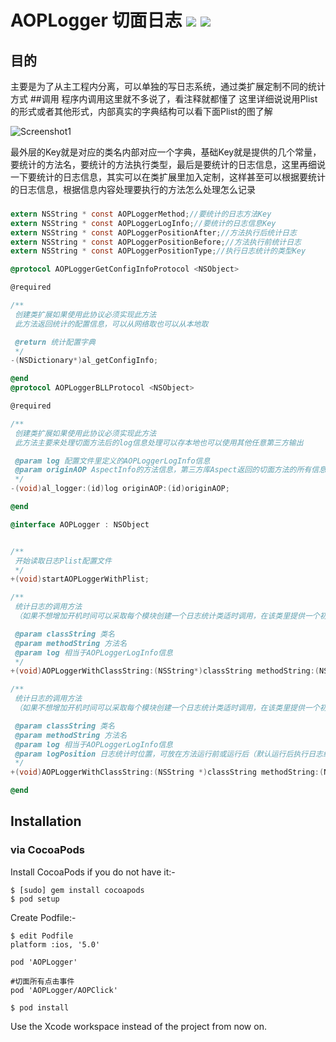 # AOPLogger 切面日志 ![](http://cocoapod-badges.herokuapp.com/v/AOPLogger/badge.png) ![](http://cocoapod-badges.herokuapp.com/p/AOPLogger/badge.png)
## 目的
主要是为了从主工程内分离，可以单独的写日志系统，通过类扩展定制不同的统计方式
##调用
程序内调用这里就不多说了，看注释就都懂了
这里详细说说用Plist的形式或者其他形式，内部真实的字典结构可以看下面Plist的图了解

![Screenshot1](http://heroims.github.io/AOPLogger/QQ20170306-012628.png "Screenshot1") 

最外层的Key就是对应的类名内部对应一个字典，基础Key就是提供的几个常量，要统计的方法名，要统计的方法执行类型，最后是要统计的日志信息，这里再细说一下要统计的日志信息，其实可以在类扩展里加入定制，这样甚至可以根据要统计的日志信息，根据信息内容处理要执行的方法怎么处理怎么记录
###
```Objective-C
extern NSString * const AOPLoggerMethod;//要统计的日志方法Key
extern NSString * const AOPLoggerLogInfo;//要统计的日志信息Key
extern NSString * const AOPLoggerPositionAfter;//方法执行后统计日志
extern NSString * const AOPLoggerPositionBefore;//方法执行前统计日志
extern NSString * const AOPLoggerPositionType;//执行日志统计的类型Key

@protocol AOPLoggerGetConfigInfoProtocol <NSObject>

@required

/**
 创建类扩展如果使用此协议必须实现此方法
 此方法返回统计的配置信息，可以从网络取也可以从本地取

 @return 统计配置字典
 */
-(NSDictionary*)al_getConfigInfo;

@end
@protocol AOPLoggerBLLProtocol <NSObject>

@required

/**
 创建类扩展如果使用此协议必须实现此方法
 此方法主要来处理切面方法后的log信息处理可以存本地也可以使用其他任意第三方输出

 @param log 配置文件里定义的AOPLoggerLogInfo信息
 @param originAOP AspectInfo的方法信息，第三方库Aspect返回的切面方法的所有信息
 */
-(void)al_logger:(id)log originAOP:(id)originAOP;

@end

@interface AOPLogger : NSObject


/**
 开始读取日志Plist配置文件
 */
+(void)startAOPLoggerWithPlist;

/**
 统计日志的调用方法
 （如果不想增加开机时间可以采取每个模块创建一个日志统计类适时调用，在该类里提供一个初始化方法，内部调用此即可）

 @param classString 类名
 @param methodString 方法名
 @param log 相当于AOPLoggerLogInfo信息
 */
+(void)AOPLoggerWithClassString:(NSString*)classString methodString:(NSString*)methodString log:(id)log;

/**
 统计日志的调用方法
 （如果不想增加开机时间可以采取每个模块创建一个日志统计类适时调用，在该类里提供一个初始化方法，内部调用此即可）

 @param classString 类名
 @param methodString 方法名
 @param log 相当于AOPLoggerLogInfo信息
 @param logPosition 日志统计时位置，可放在方法运行前或运行后（默认运行后执行日志统计）
 */
+(void)AOPLoggerWithClassString:(NSString *)classString methodString:(NSString *)methodString log:(id)log logPosition:(NSString*)logPosition;

@end

```
## Installation

### via CocoaPods
Install CocoaPods if you do not have it:-
````
$ [sudo] gem install cocoapods
$ pod setup
````
Create Podfile:-
````
$ edit Podfile
platform :ios, '5.0'

pod 'AOPLogger'

#切面所有点击事件
pod 'AOPLogger/AOPClick'

$ pod install
````
Use the Xcode workspace instead of the project from now on.
